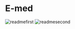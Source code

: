 <h1>E-med</h1>

![readmefirst](https://user-images.githubusercontent.com/97497314/172591979-7f0693c1-a332-4664-9b8a-5e10edb28346.png)
![readmesecond](https://user-images.githubusercontent.com/97497314/172592009-016090e0-718f-48d8-a39f-7273bdbe41fe.png)
